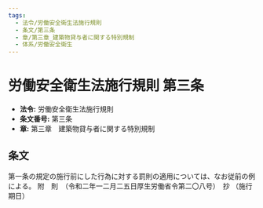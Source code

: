 ```yaml
---
tags:
  - 法令/労働安全衛生法施行規則
  - 条文/第三条
  - 章/第三章_建築物貸与者に関する特別規制
  - 体系/労働安全衛生
---
```

# 労働安全衛生法施行規則 第三条

- **法令:** 労働安全衛生法施行規則
- **条文番号:** 第三条
- **章:** 第三章　建築物貸与者に関する特別規制

## 条文
第一条の規定の施行前にした行為に対する罰則の適用については、なお従前の例による。
附　則　（令和二年一二月二五日厚生労働省令第二〇八号）　抄
（施行期日）

